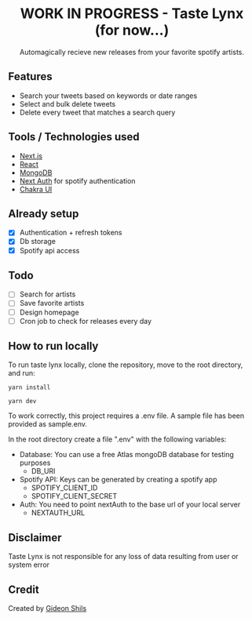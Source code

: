<h1 align="center">WORK IN PROGRESS - Taste Lynx (for now...)</h1>
<p align="center">Automagically recieve new releases from your favorite spotify artists.</p>

## Features

- Search your tweets based on keywords or date ranges
- Select and bulk delete tweets
- Delete every tweet that matches a search query

## Tools / Technologies used

- [Next.js](https://nextjs.org/)
- [React](https://reactjs.org)
- [MongoDB](https://www.mongodb.com)
- [Next Auth](https://next-auth.js.org/) for spotify authentication
- [Chakra UI](https://chakra-ui.com/)

## Already setup

- [x] Authentication + refresh tokens
- [x] Db storage
- [x] Spotify api access

## Todo

- [ ] Search for artists
- [ ] Save favorite artists
- [ ] Design homepage
- [ ] Cron job to check for releases every day

## How to run locally

To run taste lynx locally, clone the repository, move to the root directory, and run:

`yarn install`

`yarn dev`

To work correctly, this project requires a .env file. A sample file has been provided as sample.env.

In the root directory create a file ".env" with the following variables:

- Database: You can use a free Atlas mongoDB database for testing purposes
  - DB_URI
- Spotify API: Keys can be generated by creating a spotify app
  - SPOTIFY_CLIENT_ID
  - SPOTIFY_CLIENT_SECRET
- Auth: You need to point nextAuth to the base url of your local server
  - NEXTAUTH_URL

## Disclaimer

Taste Lynx is not responsible for any loss of data resulting from user or system error

## Credit

Created by [Gideon Shils](gideonshils.com)
